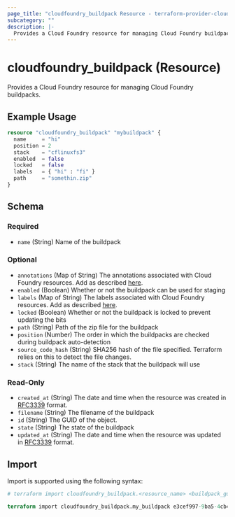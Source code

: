 ```yaml
---
page_title: "cloudfoundry_buildpack Resource - terraform-provider-cloudfoundry"
subcategory: ""
description: |-
  Provides a Cloud Foundry resource for managing Cloud Foundry buildpacks.
---
```


# cloudfoundry_buildpack (Resource)

Provides a Cloud Foundry resource for managing Cloud Foundry buildpacks.

## Example Usage

```terraform
resource "cloudfoundry_buildpack" "mybuildpack" {
  name     = "hi"
  position = 2
  stack    = "cflinuxfs3"
  enabled  = false
  locked   = false
  labels   = { "hi" : "fi" }
  path     = "somethin.zip"
}
```

<!-- schema generated by tfplugindocs -->
## Schema

### Required

- `name` (String) Name of the buildpack

### Optional

- `annotations` (Map of String) The annotations associated with Cloud Foundry resources. Add as described [here](https://docs.cloudfoundry.org/adminguide/metadata.html#-view-metadata-for-an-object).
- `enabled` (Boolean) Whether or not the buildpack can be used for staging
- `labels` (Map of String) The labels associated with Cloud Foundry resources. Add as described [here](https://docs.cloudfoundry.org/adminguide/metadata.html#-view-metadata-for-an-object).
- `locked` (Boolean) Whether or not the buildpack is locked to prevent updating the bits
- `path` (String) Path of the zip file for the buildpack
- `position` (Number) The order in which the buildpacks are checked during buildpack auto-detection
- `source_code_hash` (String) SHA256 hash of the file specified. Terraform relies on this to detect the file changes.
- `stack` (String) The name of the stack that the buildpack will use

### Read-Only

- `created_at` (String) The date and time when the resource was created in [RFC3339](https://www.ietf.org/rfc/rfc3339.txt) format.
- `filename` (String) The filename of the buildpack
- `id` (String) The GUID of the object.
- `state` (String) The state of the buildpack
- `updated_at` (String) The date and time when the resource was updated in [RFC3339](https://www.ietf.org/rfc/rfc3339.txt) format.

## Import

Import is supported using the following syntax:

```terraform
# terraform import cloudfoundry_buildpack.<resource_name> <buildpack_guid>

terraform import cloudfoundry_buildpack.my_buildpack e3cef997-9ba5-4cb4-b25b-c79faa81a33f
```